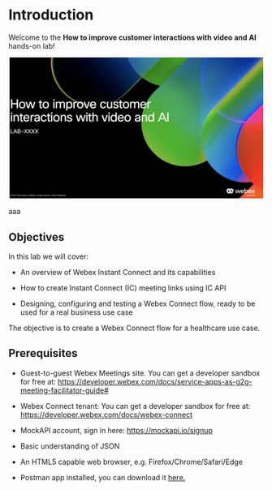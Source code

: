 # Introduction

Welcome to the **How to improve customer interactions with video and AI** hands-on lab!

<p align="center">
    <img src="images/intro.png" alt="Introduction" width="500">
</p>

aaa


## Objectives

In this lab we will cover:

* An overview of Webex Instant Connect and its capabilities

* How to create Instant Connect (IC) meeting links using IC API

* Designing, configuring and testing a Webex Connect flow, ready to be used for a real business use case

The objective is to create a Webex Connect flow for a healthcare use case.


## Prerequisites

- Guest-to-guest Webex Meetings site. You can get a developer sandbox for free at: https://developer.webex.com/docs/service-apps-as-g2g-meeting-facilitator-guide#


* Webex Connect tenant: You can get a developer sandbox for free at: https://developer.webex.com/docs/webex-connect


* MockAPI account, sign in here: https://mockapi.io/signup

* Basic understanding of JSON

* An HTML5 capable web browser, e.g. Firefox/Chrome/Safari/Edge

* Postman app installed, you can download it [here.](https://www.postman.com/downloads/)
